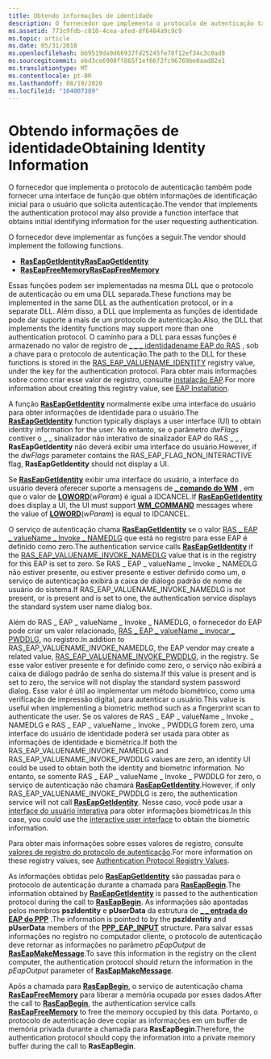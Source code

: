 ```yaml
---
title: Obtendo informações de identidade
description: O fornecedor que implementa o protocolo de autenticação também pode fornecer uma interface de função que obtém informações de identificação inicial para o usuário que solicita autenticação.
ms.assetid: 773c9fdb-c810-4cea-afed-df6484a9c9c9
ms.topic: article
ms.date: 05/31/2018
ms.openlocfilehash: bb9519da9d66937fd25245fe78f12ef34c3c0ad8
ms.sourcegitcommit: ebd3ce6908ff865f1ef66f2fc96769be0aad82e1
ms.translationtype: MT
ms.contentlocale: pt-BR
ms.lasthandoff: 08/19/2020
ms.locfileid: "104007389"
---
```

# <a name="obtaining-identity-information"></a><span data-ttu-id="1cfdc-103">Obtendo informações de identidade</span><span class="sxs-lookup"><span data-stu-id="1cfdc-103">Obtaining Identity Information</span></span>

<span data-ttu-id="1cfdc-104">O fornecedor que implementa o protocolo de autenticação também pode fornecer uma interface de função que obtém informações de identificação inicial para o usuário que solicita autenticação.</span><span class="sxs-lookup"><span data-stu-id="1cfdc-104">The vendor that implements the authentication protocol may also provide a function interface that obtains initial identifying information for the user requesting authentication.</span></span>

<span data-ttu-id="1cfdc-105">O fornecedor deve implementar as funções a seguir.</span><span class="sxs-lookup"><span data-stu-id="1cfdc-105">The vendor should implement the following functions.</span></span>

-   [<span data-ttu-id="1cfdc-106">**RasEapGetIdentity**</span><span class="sxs-lookup"><span data-stu-id="1cfdc-106">**RasEapGetIdentity**</span></span>](/previous-versions/windows/desktop/api/Raseapif/nf-raseapif-raseapgetidentity)
-   [<span data-ttu-id="1cfdc-107">**RasEapFreeMemory**</span><span class="sxs-lookup"><span data-stu-id="1cfdc-107">**RasEapFreeMemory**</span></span>](/previous-versions/windows/desktop/api/Raseapif/nf-raseapif-raseapfreememory)

<span data-ttu-id="1cfdc-108">Essas funções podem ser implementadas na mesma DLL que o protocolo de autenticação ou em uma DLL separada.</span><span class="sxs-lookup"><span data-stu-id="1cfdc-108">These functions may be implemented in the same DLL as the authentication protocol, or in a separate DLL.</span></span> <span data-ttu-id="1cfdc-109">Além disso, a DLL que implementa as funções de identidade pode dar suporte a mais de um protocolo de autenticação.</span><span class="sxs-lookup"><span data-stu-id="1cfdc-109">Also, the DLL that implements the identity functions may support more than one authentication protocol.</span></span> <span data-ttu-id="1cfdc-110">O caminho para a DLL para essas funções é armazenado no valor de registro de [ \_ \_ \_ identidadename EAP do RAS](authentication-protocol-registry-values.md) , sob a chave para o protocolo de autenticação.</span><span class="sxs-lookup"><span data-stu-id="1cfdc-110">The path to the DLL for these functions is stored in the [RAS\_EAP\_VALUENAME\_IDENTITY](authentication-protocol-registry-values.md) registry value, under the key for the authentication protocol.</span></span> <span data-ttu-id="1cfdc-111">Para obter mais informações sobre como criar esse valor de registro, consulte [instalação EAP](eap-installation.md).</span><span class="sxs-lookup"><span data-stu-id="1cfdc-111">For more information about creating this registry value, see [EAP Installation](eap-installation.md).</span></span>

<span data-ttu-id="1cfdc-112">A função [**RasEapGetIdentity**](/previous-versions/windows/desktop/api/Raseapif/nf-raseapif-raseapgetidentity) normalmente exibe uma interface do usuário para obter informações de identidade para o usuário.</span><span class="sxs-lookup"><span data-stu-id="1cfdc-112">The [**RasEapGetIdentity**](/previous-versions/windows/desktop/api/Raseapif/nf-raseapif-raseapgetidentity) function typically displays a user interface (UI) to obtain identity information for the user.</span></span> <span data-ttu-id="1cfdc-113">No entanto, se o parâmetro *dwFlags* contiver o \_ \_ sinalizador não interativo de sinalizador EAP do RAS \_ \_ , **RasEapGetIdentity** não deverá exibir uma interface do usuário.</span><span class="sxs-lookup"><span data-stu-id="1cfdc-113">However, if the *dwFlags* parameter contains the RAS\_EAP\_FLAG\_NON\_INTERACTIVE flag, **RasEapGetIdentity** should not display a UI.</span></span>

<span data-ttu-id="1cfdc-114">Se [**RasEapGetIdentity**](/previous-versions/windows/desktop/api/Raseapif/nf-raseapif-raseapgetidentity) exibir uma interface do usuário, a interface do usuário deverá oferecer suporte a mensagens de [**\_ comando do WM**](../menurc/wm-command.md) , em que o valor de [**LOWORD**](/previous-versions/windows/desktop/legacy/ms632659(v=vs.85))(*wParam*) é igual a IDCANCEL.</span><span class="sxs-lookup"><span data-stu-id="1cfdc-114">If [**RasEapGetIdentity**](/previous-versions/windows/desktop/api/Raseapif/nf-raseapif-raseapgetidentity) does display a UI, the UI must support [**WM\_COMMAND**](../menurc/wm-command.md) messages where the value of [**LOWORD**](/previous-versions/windows/desktop/legacy/ms632659(v=vs.85))(*wParam*) is equal to IDCANCEL.</span></span>

<span data-ttu-id="1cfdc-115">O serviço de autenticação chama [**RasEapGetIdentity**](/previous-versions/windows/desktop/api/Raseapif/nf-raseapif-raseapgetidentity) se o valor [RAS \_ EAP \_ valueName \_ Invoke \_ NAMEDLG](authentication-protocol-registry-values.md) que está no registro para esse EAP é definido como zero.</span><span class="sxs-lookup"><span data-stu-id="1cfdc-115">The authentication service calls [**RasEapGetIdentity**](/previous-versions/windows/desktop/api/Raseapif/nf-raseapif-raseapgetidentity) if the [RAS\_EAP\_VALUENAME\_INVOKE\_NAMEDLG](authentication-protocol-registry-values.md) value that is in the registry for this EAP is set to zero.</span></span> <span data-ttu-id="1cfdc-116">Se RAS \_ EAP \_ valueName \_ Invoke \_ NAMEDLG não estiver presente, ou estiver presente e estiver definido como um, o serviço de autenticação exibirá a caixa de diálogo padrão de nome de usuário do sistema.</span><span class="sxs-lookup"><span data-stu-id="1cfdc-116">If RAS\_EAP\_VALUENAME\_INVOKE\_NAMEDLG is not present, or is present and is set to one, the authentication service displays the standard system user name dialog box.</span></span>

<span data-ttu-id="1cfdc-117">Além do RAS \_ EAP \_ valueName \_ Invoke \_ NAMEDLG, o fornecedor do EAP pode criar um valor relacionado, [RAS \_ EAP \_ valueName \_ invocar \_ PWDDLG](authentication-protocol-registry-values.md), no registro.</span><span class="sxs-lookup"><span data-stu-id="1cfdc-117">In addition to RAS\_EAP\_VALUENAME\_INVOKE\_NAMEDLG, the EAP vendor may create a related value, [RAS\_EAP\_VALUENAME\_INVOKE\_PWDDLG](authentication-protocol-registry-values.md), in the registry.</span></span> <span data-ttu-id="1cfdc-118">Se esse valor estiver presente e for definido como zero, o serviço não exibirá a caixa de diálogo padrão de senha do sistema.</span><span class="sxs-lookup"><span data-stu-id="1cfdc-118">If this value is present and is set to zero, the service will not display the standard system password dialog.</span></span> <span data-ttu-id="1cfdc-119">Esse valor é útil ao implementar um método biométrico, como uma verificação de impressão digital, para autenticar o usuário.</span><span class="sxs-lookup"><span data-stu-id="1cfdc-119">This value is useful when implementing a biometric method such as a fingerprint scan to authenticate the user.</span></span> <span data-ttu-id="1cfdc-120">Se os valores de RAS \_ EAP \_ valueName \_ Invoke \_ NAMEDLG e RAS \_ EAP \_ valueName \_ Invoke \_ PWDDLG forem zero, uma interface do usuário de identidade poderá ser usada para obter as informações de identidade e biométrica.</span><span class="sxs-lookup"><span data-stu-id="1cfdc-120">If both the RAS\_EAP\_VALUENAME\_INVOKE\_NAMEDLG and RAS\_EAP\_VALUENAME\_INVOKE\_PWDDLG values are zero, an identity UI could be used to obtain both the identity and biometric information.</span></span> <span data-ttu-id="1cfdc-121">No entanto, se somente RAS \_ EAP \_ valueName \_ Invoke \_ PWDDLG for zero, o serviço de autenticação não chamará [**RasEapGetIdentity**](/previous-versions/windows/desktop/api/Raseapif/nf-raseapif-raseapgetidentity).</span><span class="sxs-lookup"><span data-stu-id="1cfdc-121">However, if only RAS\_EAP\_VALUENAME\_INVOKE\_PWDDLG is zero, the authentication service will not call [**RasEapGetIdentity**](/previous-versions/windows/desktop/api/Raseapif/nf-raseapif-raseapgetidentity).</span></span> <span data-ttu-id="1cfdc-122">Nesse caso, você pode usar a [interface do usuário interativa](interactive-user-interface.md) para obter informações biométricas.</span><span class="sxs-lookup"><span data-stu-id="1cfdc-122">In this case, you could use the [interactive user interface](interactive-user-interface.md) to obtain the biometric information.</span></span>

<span data-ttu-id="1cfdc-123">Para obter mais informações sobre esses valores de registro, consulte [valores de registro do protocolo de autenticação](authentication-protocol-registry-values.md).</span><span class="sxs-lookup"><span data-stu-id="1cfdc-123">For more information on these registry values, see [Authentication Protocol Registry Values](authentication-protocol-registry-values.md).</span></span>

<span data-ttu-id="1cfdc-124">As informações obtidas pelo [**RasEapGetIdentity**](/previous-versions/windows/desktop/api/Raseapif/nf-raseapif-raseapgetidentity) são passadas para o protocolo de autenticação durante a chamada para [**RasEapBegin**](/previous-versions/windows/desktop/legacy/aa363520(v=vs.85)).</span><span class="sxs-lookup"><span data-stu-id="1cfdc-124">The information obtained by [**RasEapGetIdentity**](/previous-versions/windows/desktop/api/Raseapif/nf-raseapif-raseapgetidentity) is passed to the authentication protocol during the call to [**RasEapBegin**](/previous-versions/windows/desktop/legacy/aa363520(v=vs.85)).</span></span> <span data-ttu-id="1cfdc-125">As informações são apontadas pelos membros **pszIdentity** e **pUserData** da estrutura de [**\_ \_ entrada do EAP do PPP**](/windows/desktop/api/Raseapif/ns-raseapif-ppp_eap_input) .</span><span class="sxs-lookup"><span data-stu-id="1cfdc-125">The information is pointed to by the **pszIdentity** and **pUserData** members of the [**PPP\_EAP\_INPUT**](/windows/desktop/api/Raseapif/ns-raseapif-ppp_eap_input) structure.</span></span> <span data-ttu-id="1cfdc-126">Para salvar essas informações no registro no computador cliente, o protocolo de autenticação deve retornar as informações no parâmetro *pEapOutput* de [**RasEapMakeMessage**](/previous-versions/windows/desktop/legacy/aa363532(v=vs.85)).</span><span class="sxs-lookup"><span data-stu-id="1cfdc-126">To save this information in the registry on the client computer, the authentication protocol should return the information in the *pEapOutput* parameter of [**RasEapMakeMessage**](/previous-versions/windows/desktop/legacy/aa363532(v=vs.85)).</span></span>

<span data-ttu-id="1cfdc-127">Após a chamada para [**RasEapBegin**](/previous-versions/windows/desktop/legacy/aa363520(v=vs.85)), o serviço de autenticação chama [**RasEapFreeMemory**](/previous-versions/windows/desktop/api/Raseapif/nf-raseapif-raseapfreememory) para liberar a memória ocupada por esses dados.</span><span class="sxs-lookup"><span data-stu-id="1cfdc-127">After the call to [**RasEapBegin**](/previous-versions/windows/desktop/legacy/aa363520(v=vs.85)), the authentication service calls [**RasEapFreeMemory**](/previous-versions/windows/desktop/api/Raseapif/nf-raseapif-raseapfreememory) to free the memory occupied by this data.</span></span> <span data-ttu-id="1cfdc-128">Portanto, o protocolo de autenticação deve copiar as informações em um buffer de memória privada durante a chamada para **RasEapBegin**.</span><span class="sxs-lookup"><span data-stu-id="1cfdc-128">Therefore, the authentication protocol should copy the information into a private memory buffer during the call to **RasEapBegin**.</span></span>

 

 